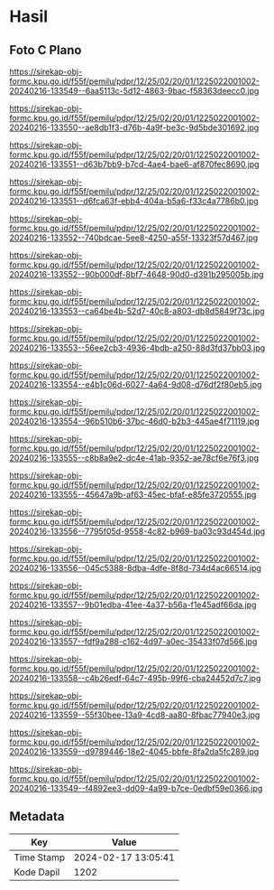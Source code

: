 # Hasil

## Foto C Plano

https://sirekap-obj-formc.kpu.go.id/f55f/pemilu/pdpr/12/25/02/20/01/1225022001002-20240216-133549--6aa5113c-5d12-4863-9bac-f58363deecc0.jpg

https://sirekap-obj-formc.kpu.go.id/f55f/pemilu/pdpr/12/25/02/20/01/1225022001002-20240216-133550--ae8db1f3-d76b-4a9f-be3c-9d5bde301692.jpg

https://sirekap-obj-formc.kpu.go.id/f55f/pemilu/pdpr/12/25/02/20/01/1225022001002-20240216-133551--d63b7bb9-b7cd-4ae4-bae6-af870fec8690.jpg

https://sirekap-obj-formc.kpu.go.id/f55f/pemilu/pdpr/12/25/02/20/01/1225022001002-20240216-133551--d6fca63f-ebb4-404a-b5a6-f33c4a7786b0.jpg

https://sirekap-obj-formc.kpu.go.id/f55f/pemilu/pdpr/12/25/02/20/01/1225022001002-20240216-133552--740bdcae-5ee8-4250-a55f-13323f57d467.jpg

https://sirekap-obj-formc.kpu.go.id/f55f/pemilu/pdpr/12/25/02/20/01/1225022001002-20240216-133552--90b000df-8bf7-4648-90d0-d391b295005b.jpg

https://sirekap-obj-formc.kpu.go.id/f55f/pemilu/pdpr/12/25/02/20/01/1225022001002-20240216-133553--ca64be4b-52d7-40c8-a803-db8d5849f73c.jpg

https://sirekap-obj-formc.kpu.go.id/f55f/pemilu/pdpr/12/25/02/20/01/1225022001002-20240216-133553--56ee2cb3-4936-4bdb-a250-88d3fd37bb03.jpg

https://sirekap-obj-formc.kpu.go.id/f55f/pemilu/pdpr/12/25/02/20/01/1225022001002-20240216-133554--e4b1c06d-6027-4a64-9d08-d76df2f80eb5.jpg

https://sirekap-obj-formc.kpu.go.id/f55f/pemilu/pdpr/12/25/02/20/01/1225022001002-20240216-133554--96b510b6-37bc-46d0-b2b3-445ae4f71119.jpg

https://sirekap-obj-formc.kpu.go.id/f55f/pemilu/pdpr/12/25/02/20/01/1225022001002-20240216-133555--c8b8a9e2-dc4e-41ab-9352-ae78cf6e76f3.jpg

https://sirekap-obj-formc.kpu.go.id/f55f/pemilu/pdpr/12/25/02/20/01/1225022001002-20240216-133555--45647a9b-af63-45ec-bfaf-e85fe3720555.jpg

https://sirekap-obj-formc.kpu.go.id/f55f/pemilu/pdpr/12/25/02/20/01/1225022001002-20240216-133556--7795f05d-9558-4c82-b969-ba03c93d454d.jpg

https://sirekap-obj-formc.kpu.go.id/f55f/pemilu/pdpr/12/25/02/20/01/1225022001002-20240216-133556--045c5388-8dba-4dfe-8f8d-734d4ac66514.jpg

https://sirekap-obj-formc.kpu.go.id/f55f/pemilu/pdpr/12/25/02/20/01/1225022001002-20240216-133557--9b01edba-41ee-4a37-b56a-f1e45adf66da.jpg

https://sirekap-obj-formc.kpu.go.id/f55f/pemilu/pdpr/12/25/02/20/01/1225022001002-20240216-133557--fdf9a288-c162-4d97-a0ec-35433f07d566.jpg

https://sirekap-obj-formc.kpu.go.id/f55f/pemilu/pdpr/12/25/02/20/01/1225022001002-20240216-133558--c4b26edf-64c7-495b-99f6-cba24452d7c7.jpg

https://sirekap-obj-formc.kpu.go.id/f55f/pemilu/pdpr/12/25/02/20/01/1225022001002-20240216-133559--55f30bee-13a9-4cd8-aa80-8fbac77940e3.jpg

https://sirekap-obj-formc.kpu.go.id/f55f/pemilu/pdpr/12/25/02/20/01/1225022001002-20240216-133559--d9789446-18e2-4045-bbfe-8fa2da5fc289.jpg

https://sirekap-obj-formc.kpu.go.id/f55f/pemilu/pdpr/12/25/02/20/01/1225022001002-20240216-133549--f4892ee3-dd09-4a99-b7ce-0edbf59e0366.jpg


## Metadata

| Key        | Value               |
| ---------- | ------------------- |
| Time Stamp | 2024-02-17 13:05:41 |
| Kode Dapil | 1202                |



